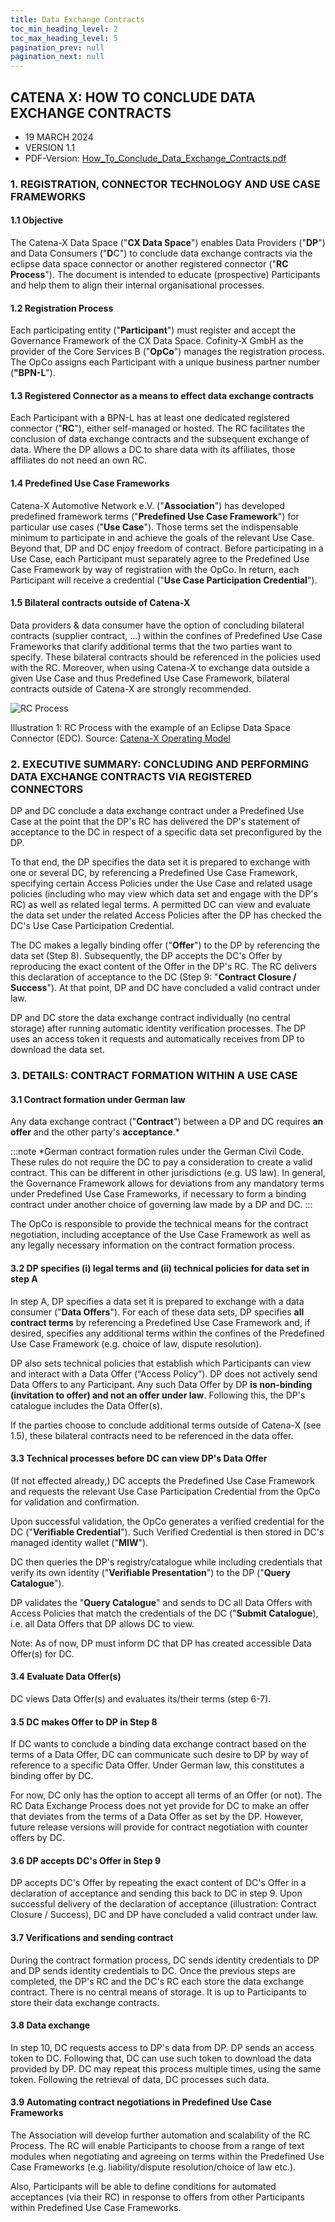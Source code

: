 ```yaml
---
title: Data Exchange Contracts
toc_min_heading_level: 2
toc_max_heading_level: 5
pagination_prev: null
pagination_next: null
---
```


## CATENA X: HOW TO CONCLUDE DATA EXCHANGE CONTRACTS

- 19 MARCH 2024
- VERSION 1.1
- PDF-Version: [How_To_Conclude_Data_Exchange_Contracts.pdf](./assets/How_To_Conclude_Data_Exchange_Contracts.pdf)

### 1. REGISTRATION, CONNECTOR TECHNOLOGY AND USE CASE FRAMEWORKS

#### 1.1 Objective

The Catena-X Data Space ("**CX Data Space**") enables Data Providers ("**DP**") and Data Consumers ("**D**C") to conclude data exchange contracts via the eclipse data space connector or another registered connector ("**RC Process**"). The document is intended to educate (prospective) Participants and help them to align their internal organisational processes.

#### 1.2 Registration Process

Each participating entity ("**Participant**") must register and accept the Governance Framework of the CX Data Space. Cofinity-X GmbH as the provider of the Core Services B ("**OpCo**") manages the registration process. The OpCo assigns each Participant with a unique business partner number (**"BPN-L**").

#### 1.3 Registered Connector as a means to effect data exchange contracts

Each Participant with a BPN-L has at least one dedicated registered connector ("**RC**"), either self-managed or hosted. The RC facilitates the conclusion of data exchange contracts and the subsequent exchange of data. Where the DP allows a DC to share data with its affiliates, those affiliates do not need an own RC.

#### 1.4 Predefined Use Case Frameworks

Catena-X Automotive Network e.V. ("**Association**") has developed predefined framework terms ("**Predefined Use Case Framework**") for particular use cases ("**Use Case**"). Those terms set the indispensable minimum to participate in and achieve the goals of the relevant Use Case. Beyond that, DP and DC enjoy freedom of contract. Before participating in a Use Case, each Participant must separately agree to the Predefined Use Case Framework by way of registration with the OpCo. In return, each Participant will receive a credential ("**Use Case Participation Credential**").

#### 1.5 Bilateral contracts outside of Catena-X

Data providers & data consumer have the option of concluding bilateral contracts (supplier contract, ...) within the confines of Predefined Use Case Frameworks that clarify additional terms that the two parties want to specify. These bilateral contracts should be referenced in the policies used with the RC. Moreover, when using Catena-X to exchange data outside a given Use Case and thus Predefined Use Case Framework, bilateral contracts outside of Catena-X are strongly recommended.

![RC Process](./assets/data-exchange-process.png)

Illustration 1: RC Process with the example of an Eclipse Data Space Connector (EDC). Source: [Catena-X Operating Model](../../operating-model/why-introduction/why-introduction.md)

### 2. EXECUTIVE SUMMARY: CONCLUDING AND PERFORMING DATA EXCHANGE CONTRACTS VIA REGISTERED CONNECTORS

DP and DC conclude a data exchange contract under a Predefined Use Case at the point that the DP's RC has delivered the DP's statement of acceptance to the DC in respect of a specific data set preconfigured by the DP.

To that end, the DP specifies the data set it is prepared to exchange with one or several DC, by referencing a Predefined Use Case Framework, specifying certain Access Policies under the Use Case and related usage policies (including who may view which data set and engage with the DP's RC) as well as related legal terms. A permitted DC can view and evaluate the data set under the related Access Policies after the DP has checked the DC's Use Case Participation Credential.

The DC makes a legally binding offer ("**Offer**") to the DP by referencing the data set (Step 8). Subsequently, the DP accepts the DC's Offer by reproducing the exact content of the Offer in the DP's RC. The RC delivers this declaration of acceptance to the DC (Step 9: "**Contract Closure / Success**"). At that point, DP and DC have concluded a valid contract under law.

DP and DC store the data exchange contract individually (no central storage) after running automatic identity verification processes. The DP uses an access token it requests and automatically receives from DP to download the data set.

### 3. DETAILS: CONTRACT FORMATION WITHIN A USE CASE

#### 3.1 Contract formation under German law

Any data exchange contract ("**Contract**") between a DP and DC requires **an offer** and the other party's **acceptance**.\*

:::note
\*German contract formation rules under the German Civil Code. These rules do not require the DC to pay a consideration to create a valid contract. This can be different in other jurisdictions (e.g. US law). In general, the Governance Framework allows for deviations from any mandatory terms under Predefined Use Case Frameworks, if necessary to form a binding contract under another choice of governing law made by a DP and DC.
:::

The OpCo is responsible to provide the technical means for the contract negotiation, including acceptance of the Use Case Framework as well as any legally necessary information on the contract formation process.

#### 3.2 DP specifies (i) legal terms and (ii) technical policies for data set in step A

In step A, DP specifies a data set it is prepared to exchange with a data consumer ("**Data Offers**"). For each of these data sets, DP specifies **all contract terms** by referencing a Predefined Use Case Framework and, if desired, specifies any additional terms within the confines of the Predefined Use Case Framework (e.g. choice of law, dispute resolution).

DP also sets technical policies that establish which Participants can view and interact with a Data Offer (“Access Policy”). DP does not actively send Data Offers to any Participant. Any such Data Offer by DP **is non-binding (invitation to offer) and not an offer under law**.
Following this, the DP's catalogue includes the Data Offer(s).

If the parties choose to conclude additional terms outside of Catena-X (see 1.5), these bilateral contracts need to be referenced in the data offer.

#### 3.3 Technical processes before DC can view DP's Data Offer

(If not effected already,) DC accepts the Predefined Use Case Framework and requests the relevant Use Case Participation Credential from the OpCo for validation and confirmation.

Upon successful validation, the OpCo generates a verified credential for the DC ("**Verifiable Credential**"). Such Verified Credential is then stored in DC's managed identity wallet ("**MIW**").

DC then queries the DP's registry/catalogue while including credentials that verify its own identity ("**Verifiable Presentation**") to the DP ("**Query Catalogue**").

DP validates the "**Query Catalogue**" and sends to DC all Data Offers with Access Policies that match the credentials of the DC ("**Submit Catalogue**), i.e. all Data Offers that DP allows DC to view.

Note: As of now, DP must inform DC that DP has created accessible Data Offer(s) for DC.

#### 3.4 Evaluate Data Offer(s)

DC views Data Offer(s) and evaluates its/their terms (step 6-7).

#### 3.5 DC makes Offer to DP in Step 8

If DC wants to conclude a binding data exchange contract based on the terms of a Data Offer, DC can communicate such desire to DP by way of reference to a specific Data Offer. Under German law, this constitutes a binding offer by DC.

For now, DC only has the option to accept all terms of an Offer (or not). The RC Data Exchange Process does not yet provide for DC to make an offer that deviates from the terms of a Data Offer as set by the DP. However, future release versions will provide for contract negotiation with counter offers by DC.

#### 3.6 DP accepts DC's Offer in Step 9

DP accepts DC's Offer by repeating the exact content of DC's Offer in a declaration of acceptance and sending this back to DC in step 9. Upon successful delivery of the declaration of acceptance (illustration: Contract Closure / Success), DC and DP have concluded a valid contract under law.

#### 3.7 Verifications and sending contract

During the contract formation process, DC sends identity credentials to DP and DP sends identity credentials to DC. Once the previous steps are completed, the DP's RC and the DC's RC each store the data exchange contract. There is no central means of storage. It is up to Participants to store their data exchange contracts.

#### 3.8 Data exchange

In step 10, DC requests access to DP's data from DP. DP sends an access token to DC. Following that, DC can use such token to download the data provided by DP. DC may repeat this process multiple times, using the same token. Following the retrieval of data, DC processes such data.

#### 3.9 Automating contract negotiations in Predefined Use Case Frameworks

The Association will develop further automation and scalability of the RC Process. The RC will enable Participants to choose from a range of text modules when negotiating and agreeing on terms within the Predefined Use Case Frameworks (e.g. liability/dispute resolution/choice of law etc.).

Also, Participants will be able to define conditions for automated acceptances (via their RC) in response to offers from other Participants within Predefined Use Case Frameworks.
